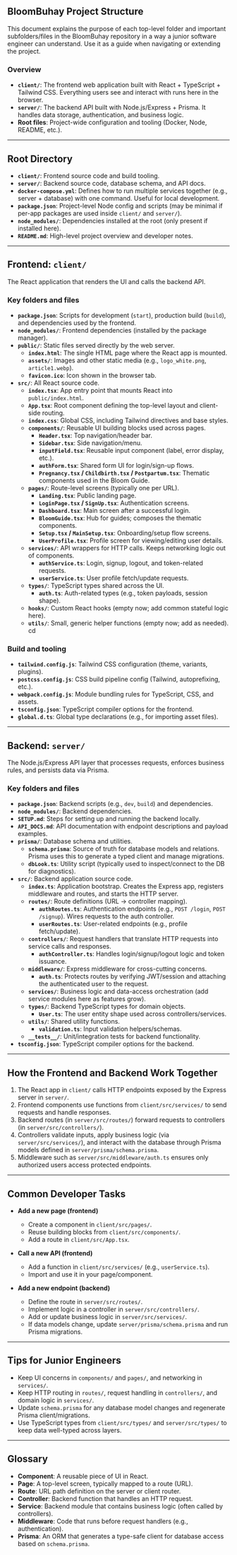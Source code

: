 ## BloomBuhay Project Structure

This document explains the purpose of each top-level folder and important subfolders/files in the BloomBuhay repository in a way a junior software engineer can understand. Use it as a guide when navigating or extending the project.

### Overview

- **`client/`**: The frontend web application built with React + TypeScript + Tailwind CSS. Everything users see and interact with runs here in the browser.
- **`server/`**: The backend API built with Node.js/Express + Prisma. It handles data storage, authentication, and business logic.
- **Root files**: Project-wide configuration and tooling (Docker, Node, README, etc.).

---

## Root Directory

- **`client/`**: Frontend source code and build tooling.
- **`server/`**: Backend source code, database schema, and API docs.
- **`docker-compose.yml`**: Defines how to run multiple services together (e.g., server + database) with one command. Useful for local development.
- **`package.json`**: Project-level Node config and scripts (may be minimal if per-app packages are used inside `client/` and `server/`).
- **`node_modules/`**: Dependencies installed at the root (only present if installed here).
- **`README.md`**: High-level project overview and developer notes.

---

## Frontend: `client/`

The React application that renders the UI and calls the backend API.

### Key folders and files

- **`package.json`**: Scripts for development (`start`), production build (`build`), and dependencies used by the frontend.
- **`node_modules/`**: Frontend dependencies (installed by the package manager).
- **`public/`**: Static files served directly by the web server.
  - **`index.html`**: The single HTML page where the React app is mounted.
  - **`assets/`**: Images and other static media (e.g., `logo_white.png`, `article1.webp`).
  - **`favicon.ico`**: Icon shown in the browser tab.
- **`src/`**: All React source code.
  - **`index.tsx`**: App entry point that mounts React into `public/index.html`.
  - **`App.tsx`**: Root component defining the top-level layout and client-side routing.
  - **`index.css`**: Global CSS, including Tailwind directives and base styles.
  - **`components/`**: Reusable UI building blocks used across pages.
    - **`Header.tsx`**: Top navigation/header bar.
    - **`Sidebar.tsx`**: Side navigation/menu.
    - **`inputField.tsx`**: Reusable input component (label, error display, etc.).
    - **`authForm.tsx`**: Shared form UI for login/sign-up flows.
    - **`Pregnancy.tsx` / `Childbirth.tsx` / `Postpartum.tsx`**: Thematic components used in the Bloom Guide.
  - **`pages/`**: Route-level screens (typically one per URL).
    - **`Landing.tsx`**: Public landing page.
    - **`LoginPage.tsx` / `SignUp.tsx`**: Authentication screens.
    - **`Dashboard.tsx`**: Main screen after a successful login.
    - **`BloomGuide.tsx`**: Hub for guides; composes the thematic components.
    - **`Setup.tsx` / `MainSetup.tsx`**: Onboarding/setup flow screens.
    - **`UserProfile.tsx`**: Profile screen for viewing/editing user details.
  - **`services/`**: API wrappers for HTTP calls. Keeps networking logic out of components.
    - **`authService.ts`**: Login, signup, logout, and token-related requests.
    - **`userService.ts`**: User profile fetch/update requests.
  - **`types/`**: TypeScript types shared across the UI.
    - **`auth.ts`**: Auth-related types (e.g., token payloads, session shape).
  - **`hooks/`**: Custom React hooks (empty now; add common stateful logic here).
  - **`utils/`**: Small, generic helper functions (empty now; add as needed).
cd
### Build and tooling

- **`tailwind.config.js`**: Tailwind CSS configuration (theme, variants, plugins).
- **`postcss.config.js`**: CSS build pipeline config (Tailwind, autoprefixing, etc.).
- **`webpack.config.js`**: Module bundling rules for TypeScript, CSS, and assets.
- **`tsconfig.json`**: TypeScript compiler options for the frontend.
- **`global.d.ts`**: Global type declarations (e.g., for importing asset files).

---

## Backend: `server/`

The Node.js/Express API layer that processes requests, enforces business rules, and persists data via Prisma.

### Key folders and files

- **`package.json`**: Backend scripts (e.g., `dev`, `build`) and dependencies.
- **`node_modules/`**: Backend dependencies.
- **`SETUP.md`**: Steps for setting up and running the backend locally.
- **`API_DOCS.md`**: API documentation with endpoint descriptions and payload examples.
- **`prisma/`**: Database schema and utilities.
  - **`schema.prisma`**: Source of truth for database models and relations. Prisma uses this to generate a typed client and manage migrations.
  - **`dbLook.ts`**: Utility script (typically used to inspect/connect to the DB for diagnostics).
- **`src/`**: Backend application source code.
  - **`index.ts`**: Application bootstrap. Creates the Express app, registers middleware and routes, and starts the HTTP server.
  - **`routes/`**: Route definitions (URL → controller mapping).
    - **`authRoutes.ts`**: Authentication endpoints (e.g., `POST /login`, `POST /signup`). Wires requests to the auth controller.
    - **`userRoutes.ts`**: User-related endpoints (e.g., profile fetch/update).
  - **`controllers/`**: Request handlers that translate HTTP requests into service calls and responses.
    - **`authController.ts`**: Handles login/signup/logout logic and token issuance.
  - **`middleware/`**: Express middleware for cross-cutting concerns.
    - **`auth.ts`**: Protects routes by verifying JWT/session and attaching the authenticated user to the request.
  - **`services/`**: Business logic and data-access orchestration (add service modules here as features grow).
  - **`types/`**: Backend TypeScript types for domain objects.
    - **`User.ts`**: The user entity shape used across controllers/services.
  - **`utils/`**: Shared utility functions.
    - **`validation.ts`**: Input validation helpers/schemas.
  - **`__tests__/`**: Unit/integration tests for backend functionality.
- **`tsconfig.json`**: TypeScript compiler options for the backend.

---

## How the Frontend and Backend Work Together

1. The React app in `client/` calls HTTP endpoints exposed by the Express server in `server/`.
2. Frontend components use functions from `client/src/services/` to send requests and handle responses.
3. Backend routes (in `server/src/routes/`) forward requests to controllers (in `server/src/controllers/`).
4. Controllers validate inputs, apply business logic (via `server/src/services/`), and interact with the database through Prisma models defined in `server/prisma/schema.prisma`.
5. Middleware such as `server/src/middleware/auth.ts` ensures only authorized users access protected endpoints.

---

## Common Developer Tasks

- **Add a new page (frontend)**
  - Create a component in `client/src/pages/`.
  - Reuse building blocks from `client/src/components/`.
  - Add a route in `client/src/App.tsx`.

- **Call a new API (frontend)**
  - Add a function in `client/src/services/` (e.g., `userService.ts`).
  - Import and use it in your page/component.

- **Add a new endpoint (backend)**
  - Define the route in `server/src/routes/`.
  - Implement logic in a controller in `server/src/controllers/`.
  - Add or update business logic in `server/src/services/`.
  - If data models change, update `server/prisma/schema.prisma` and run Prisma migrations.

---

## Tips for Junior Engineers

- Keep UI concerns in `components/` and `pages/`, and networking in `services/`.
- Keep HTTP routing in `routes/`, request handling in `controllers/`, and domain logic in `services/`.
- Update `schema.prisma` for any database model changes and regenerate Prisma client/migrations.
- Use TypeScript types from `client/src/types/` and `server/src/types/` to keep data well-typed across layers.

---

## Glossary

- **Component**: A reusable piece of UI in React.
- **Page**: A top-level screen, typically mapped to a route (URL).
- **Route**: URL path definition on the server or client router.
- **Controller**: Backend function that handles an HTTP request.
- **Service**: Backend module that contains business logic (often called by controllers).
- **Middleware**: Code that runs before request handlers (e.g., authentication).
- **Prisma**: An ORM that generates a type-safe client for database access based on `schema.prisma`.


